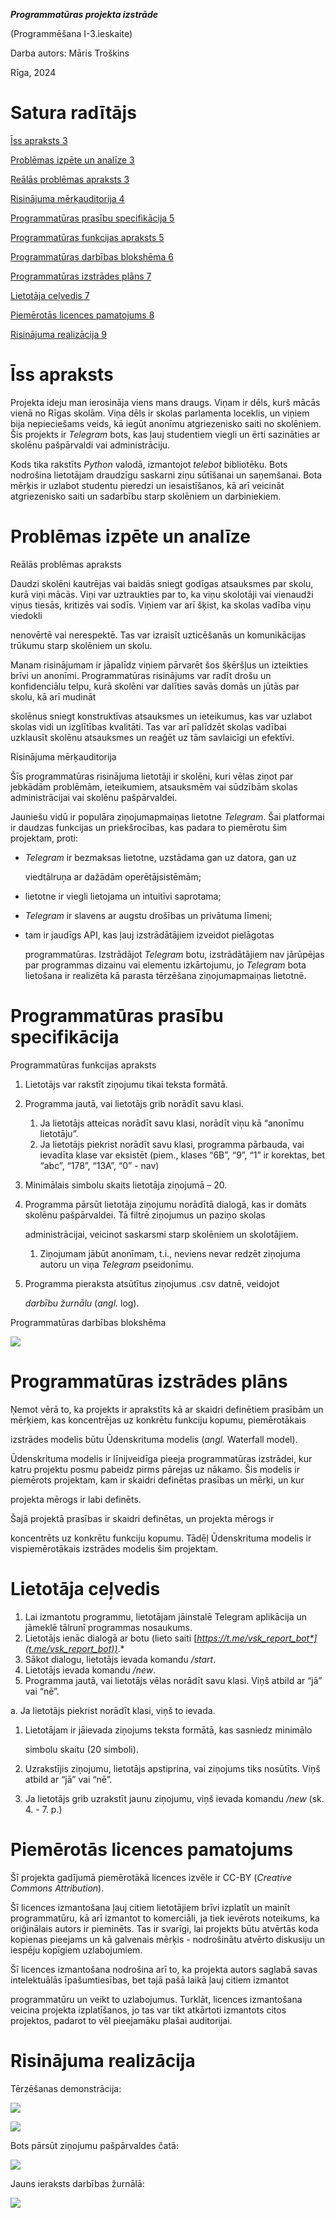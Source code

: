 


















***Programmatūras projekta izstrāde***

(Programmēšana I-3.ieskaite)









Darba autors: Māris Troškins




Rīga, 2024


# Satura radītājs
[Īss apraksts	3](#_bookmark0)

[Problēmas izpēte un analīze	3](#_bookmark1)

[Reālās problēmas apraksts	3](#_bookmark2)

[Risinājuma mērķauditorija	4](#_bookmark3)

[Programmatūras prasību specifikācija	5](#_bookmark4)

[Programmatūras funkcijas apraksts	5](#_bookmark5)

[Programmatūras darbības blokshēma	6](#_bookmark6)

[Programmatūras izstrādes plāns	7](#_bookmark7)

[Lietotāja ceļvedis	7](#_bookmark8)

[Piemērotās licences pamatojums	8](#_bookmark9)

[Risinājuma realizācija	9](#_bookmark10)

# <a name="_bookmark0"></a>Īss apraksts
Projekta ideju man ierosināja viens mans draugs. Viņam ir dēls, kurš mācās vienā no Rīgas skolām. Viņa dēls ir skolas parlamenta loceklis, un viņiem bija  nepieciešams veids, kā iegūt anonīmu atgriezenisko saiti no skolēniem. Šis projekts ir *Telegram* bots, kas ļauj studentiem viegli un ērti sazināties ar skolēnu pašpārvaldi vai administrāciju.

Kods tika rakstīts *Python* valodā, izmantojot *telebot* bibliotēku. Bots nodrošina lietotājam draudzīgu saskarni ziņu sūtīšanai un saņemšanai. Bota mērķis ir uzlabot studentu pieredzi un iesaistīšanos, kā arī veicināt atgriezenisko saiti un sadarbību starp skolēniem un darbiniekiem.


# <a name="_bookmark1"></a>Problēmas izpēte un analīze
<a name="_bookmark2"></a>Reālās problēmas apraksts

Daudzi skolēni kautrējas vai baidās sniegt godīgas atsauksmes par skolu, kurā viņi mācās. Viņi var uztraukties par to, ka viņu skolotāji vai vienaudži viņus tiesās, kritizēs vai sodīs. Viņiem var arī šķist, ka skolas vadība viņu viedokli

nenovērtē vai nerespektē. Tas var izraisīt uzticēšanās un komunikācijas trūkumu starp skolēniem un skolu.

Manam risinājumam ir jāpalīdz viņiem pārvarēt šos šķēršļus un izteikties brīvi un anonīmi. Programmatūras risinājums var radīt drošu un konfidenciālu telpu, kurā skolēni var dalīties savās domās un jūtās par skolu, kā arī mudināt

skolēnus sniegt konstruktīvas atsauksmes un ieteikumus, kas var uzlabot skolas vidi un izglītības kvalitāti. Tas var arī palīdzēt skolas vadībai uzklausīt skolēnu atsauksmes un reaģēt uz tām savlaicīgi un efektīvi.

<a name="_bookmark3"></a>Risinājuma mērķauditorija

Šīs programmatūras risinājuma lietotāji ir skolēni, kuri vēlas ziņot par jebkādām problēmām, ieteikumiem, atsauksmēm vai sūdzībām skolas administrācijai vai skolēnu pašpārvaldei.

Jauniešu vidū ir populāra ziņojumapmaiņas lietotne *Telegram*. Šai platformai ir daudzas funkcijas un priekšrocības, kas padara to piemērotu šim projektam, proti:

- *Telegram* ir bezmaksas lietotne, uzstādama gan uz datora, gan uz

  viedtālruņa ar dažādām operētājsistēmām;

- lietotne ir viegli lietojama un intuitīvi saprotama;
- *Telegram* ir slavens ar augstu drošības un privātuma līmeni;
- tam ir jaudīgs API, kas ļauj izstrādātājiem izveidot pielāgotas

  programmatūras. Izstrādājot *Telegram* botu, izstrādātājiem nav jārūpējas par programmas dizainu vai elementu izkārtojumu, jo *Telegram* bota lietošana ir realizēta kā parasta tērzēšana ziņojumapmaiņas lietotnē.

# <a name="_bookmark4"></a>Programmatūras prasību specifikācija
<a name="_bookmark5"></a>Programmatūras funkcijas apraksts

1. Lietotājs var rakstīt ziņojumu tikai teksta formātā.
1. Programma jautā, vai lietotājs grib norādīt savu klasi.
   1. Ja lietotājs atteicas norādīt savu klasi, norādīt viņu kā “anonīmu lietotāju”.
   1. Ja lietotājs piekrist norādīt savu klasi, programma pārbauda, vai ievadīta klase var eksistēt (piem., klases “6B”, “9”, “1” ir korektas, bet “abc”, “178”, “13A”, “0” - nav)
1. Minimālais simbolu skaits lietotāja ziņojumā – 20.
1. Programma pārsūt lietotāja ziņojumu norādītā dialogā, kas ir domāts skolēnu pašpārvaldei. Tā filtrē ziņojumus un paziņo skolas

   administrācijai, veicinot saskarsmi starp skolēniem un skolotājiem.

   1. Ziņojumam jābūt anonīmam, t.i., neviens nevar redzēt ziņojuma autoru un viņa *Telegram* pseidonīmu.
1. Programma pieraksta atsūtītus ziņojumus .csv datnē, veidojot

   *darbību žurnālu* (*angl.* log).

<a name="_bookmark6"></a>Programmatūras darbības blokshēma

![](photo/1.jpeg)

# <a name="_bookmark7"></a>Programmatūras izstrādes plāns
Ņemot vērā to, ka projekts ir aprakstīts kā ar skaidri definētiem prasībām un mērķiem, kas koncentrējas uz konkrētu funkciju kopumu, piemērotākais

izstrādes modelis būtu Ūdenskrituma modelis (*angl.* Waterfall model).

Ūdenskrituma modelis ir līnijveidīga pieeja programmatūras izstrādei, kur katru projektu posmu pabeidz pirms pārejas uz nākamo. Šis modelis ir piemērots projektam, kam ir skaidri definētas prasības un mērķi, un kur

projekta mērogs ir labi definēts.

Šajā projektā prasības ir skaidri definētas, un projekta mērogs ir

koncentrēts uz konkrētu funkciju kopumu. Tādēļ Ūdenskrituma modelis ir vispiemērotākais izstrādes modelis šim projektam.


# <a name="_bookmark8"></a>Lietotāja ceļvedis

1. Lai izmantotu programmu, lietotājam jāinstalē Telegram aplikācija un jāmeklē tālrunī programmas nosaukums.
1. Lietotājs ienāc dialogā ar botu (lieto saiti [*https://t.me/vsk_report_bot*](t.me/vsk_report_bot))*.*
1. Sākot dialogu, lietotājs ievada komandu */start*.
1. Lietotājs ievada komandu */new*.
1. Programma jautā, vai lietotājs vēlas norādīt savu klasi. Viņš atbild ar “jā” vai “nē”.

a. Ja lietotājs piekrist norādīt klasi, viņš to ievada.

1. Lietotājam ir jāievada ziņojums teksta formātā, kas sasniedz minimālo

   simbolu skaitu (20 simboli).

1. Uzrakstījis ziņojumu, lietotājs apstiprina, vai ziņojums tiks nosūtīts. Viņš atbild ar “jā” vai “nē”.

1. Ja lietotājs grib uzrakstīt jaunu ziņojumu, viņš ievada komandu */new* (sk. 4. - 7. p.)
# <a name="_bookmark9"></a>Piemērotās licences pamatojums

Šī projekta gadījumā piemērotākā licences izvēle ir CC-BY (*Creative Commons Attribution*).

Šī licences izmantošana ļauj citiem lietotājiem brīvi izplatīt un mainīt programmatūru, kā arī izmantot to komerciāli, ja tiek ievērots noteikums, ka oriģinālais autors ir pieminēts. Tas ir svarīgi, lai projekts būtu atvērtās koda kopienas pieejams un kā galvenais mērķis - nodrošinātu atvērto diskusiju un iespēju kopīgiem uzlabojumiem.

Šī licences izmantošana nodrošina arī to, ka projekta autors saglabā savas intelektuālās īpašumtiesības, bet tajā pašā laikā ļauj citiem izmantot

programmatūru un veikt to uzlabojumus. Turklāt, licences izmantošana veicina projekta izplatīšanos, jo tas var tikt atkārtoti izmantots citos projektos, padarot to vēl pieejamāku plašai auditorijai.

# <a name="_bookmark10"></a>Risinājuma realizācija


Tērzēšanas demonstrācija:

![](photo/2.jpeg)

![](photo/3.jpeg)

Bots pārsūt ziņojumu pašpārvaldes čatā:

![](photo/4.jpeg)

Jauns ieraksts darbības žurnālā:

![](photo/5.jpeg)
